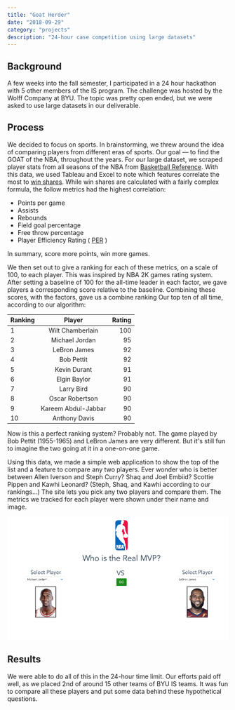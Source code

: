 ```yaml
---
title: "Goat Herder"
date: "2018-09-29"
category: "projects"
description: "24-hour case competition using large datasets"
---
```

## Background
A few weeks into the fall semester, I participated in a 24 hour hackathon with 5 other members of the IS program. The challenge was hosted by the Wolff Company at BYU. The topic was pretty open ended, but we were asked to use large datasets in our deliverable. 

## Process
We decided to focus on sports. In brainstorming, we threw around the idea of comparing players from different eras of sports. Our goal — to find the GOAT of the NBA, throughout the years. 
For our large dataset, we scraped player stats from all seasons of the NBA from [Basketball Reference](https://www.basketball-reference.com). With this data, we used Tableau and Excel to note which features correlate the most to [win shares](https://www.basketball-reference.com/about/ws.html). While win shares are calculated with a fairly complex formula, the follow metrics had the highest correlation:
* Points per game
* Assists
* Rebounds
* Field goal percentage
* Free throw percentage
* Player Efficiency Rating ( [PER](https://www.basketball-reference.com/about/per.html) )

In summary, score more points, win more games.

We then set out to give a ranking for each of these metrics, on a scale of 100, to each player. This was inspired by NBA 2K games rating system. After setting a baseline of 100 for the all-time leader in each factor, we gave players a corresponding score relative to the baseline. Combining these scores, with the factors, gave us a combine ranking
Our top ten of all time, according to our algorithm:

| Ranking        | Player           | Rating  |
| ------------- |:-------------:| -----:|
| 1 | Wilt Chamberlain | 100 | 
| 2 | Michael Jordan | 95 | 
| 3 | LeBron James | 92 | 
| 4 | Bob Pettit | 92 |
| 5 | Kevin Durant | 91 | 
| 6 | Elgin Baylor | 91 |
| 7 | Larry Bird | 90 |
| 8 | Oscar Robertson | 90 | 
| 9 | Kareem Abdul-Jabbar | 90 |
| 10 | Anthony Davis | 90 |

Now is this a perfect ranking system? Probably not. The game played by Bob Pettit (1955-1965) and LeBron James are very different. But it's still fun to imagine the two going at it in a one-on-one game.

Using this data, we made a simple web application to show the top of the list and a feature to compare any two players. Ever wonder who is better between Allen Iverson and Steph Curry? Shaq and Joel Embiid? Scottie Pippen and Kawhi Leonard? (Steph, Shaq, and Kawhi according to our rankings...) The site lets you pick any two players and compare them. The metrics we tracked for each player were shown under their name and image.

![Goat Herder interface](./goatHerder.PNG)

## Results
We were able to do all of this in the 24-hour time limit. Our efforts paid off well, as we placed 2nd of around 15 other teams of BYU IS teams. It was fun to compare all these players and put some data behind these hypothetical questions. 
